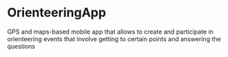 # OrienteeringApp
GPS and maps-based mobile app that allows to create and participate in orienteering events that involve getting to certain points and answering the questions

